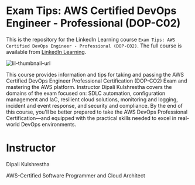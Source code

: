 # Exam Tips: AWS Certified DevOps Engineer - Professional (DOP-C02)
This is the repository for the LinkedIn Learning course `Exam Tips: AWS Certified DevOps Engineer - Professional (DOP-C02)`. The full course is available from [LinkedIn Learning][lil-course-url].

![lil-thumbnail-url]

This course provides information and tips for taking and passing the AWS Certified DevOps Engineer Professional Certification (DOP-CO2) Exam and mastering the AWS platform. Instructor Dipali Kulshrestha covers the domains of the exam focused on: SDLC automation, configuration management and IaC, resilient cloud solutions, monitoring and logging, incident and event response, and security and compliance. By the end of this course, you'll be better prepared to take the AWS DevOps Professional Certification—and equipped with the practical skills needed to excel in real-world DevOps environments.

# Instructor

Dipali Kulshrestha

AWS-Certified Software Programmer and Cloud Architect

[0]: # (Replace these placeholder URLs with actual course URLs)

[lil-course-url]: https://www.linkedin.com/learning/aws-certified-devops-engineer-professional-dop-c02-exam-tips
[lil-thumbnail-url]: http://

